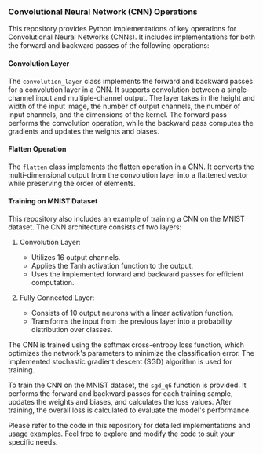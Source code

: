 ### Convolutional Neural Network (CNN) Operations

This repository provides Python implementations of key operations for Convolutional Neural Networks (CNNs). It includes implementations for both the forward and backward passes of the following operations:

#### Convolution Layer

The `convolution_layer` class implements the forward and backward passes for a convolution layer in a CNN. It supports convolution between a single-channel input and multiple-channel output. The layer takes in the height and width of the input image, the number of output channels, the number of input channels, and the dimensions of the kernel. The forward pass performs the convolution operation, while the backward pass computes the gradients and updates the weights and biases.

#### Flatten Operation

The `flatten` class implements the flatten operation in a CNN. It converts the multi-dimensional output from the convolution layer into a flattened vector while preserving the order of elements.

#### Training on MNIST Dataset

This repository also includes an example of training a CNN on the MNIST dataset. The CNN architecture consists of two layers:

1. Convolution Layer:
   - Utilizes 16 output channels.
   - Applies the Tanh activation function to the output.
   - Uses the implemented forward and backward passes for efficient computation.
   
2. Fully Connected Layer:
   - Consists of 10 output neurons with a linear activation function.
   - Transforms the input from the previous layer into a probability distribution over classes.
   
The CNN is trained using the softmax cross-entropy loss function, which optimizes the network's parameters to minimize the classification error. The implemented stochastic gradient descent (SGD) algorithm is used for training.

To train the CNN on the MNIST dataset, the `sgd_q6` function is provided. It performs the forward and backward passes for each training sample, updates the weights and biases, and calculates the loss values. After training, the overall loss is calculated to evaluate the model's performance.

Please refer to the code in this repository for detailed implementations and usage examples. Feel free to explore and modify the code to suit your specific needs.
